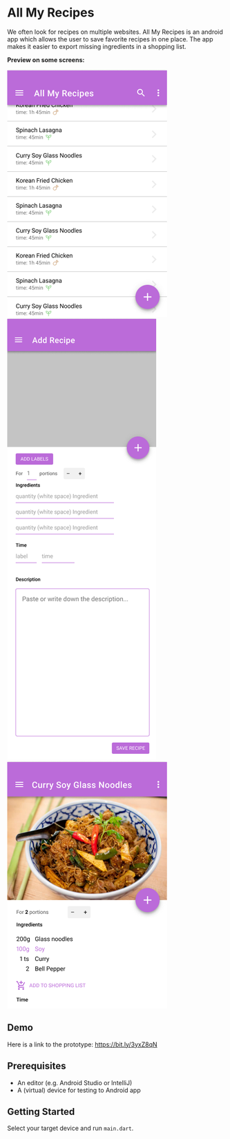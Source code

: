 # All My Recipes
We often look for recipes on multiple websites. All My Recipes is an android app which allows the user to save favorite recipes in one place. The app makes it easier to export missing ingredients in a shopping list.

**Preview on some screens:**

![All My Recipes - Recipe List](doc/img/landing-page.png "All My Recipes - Recipe List")
![All My Recipes - Add Recipe](doc/img/add-recipe.png "All My Recipes - Add Recipe")
![All My Recipes - Recipe](doc/img/recipe.png "All My Recipes - Recipe")

## Demo
Here is a link to the prototype: https://bit.ly/3yxZ8qN

## Prerequisites
- An editor (e.g. Android Studio or IntelliJ)
- A (virtual) device for testing to Android app

## Getting Started
Select your target device and run `main.dart`.
